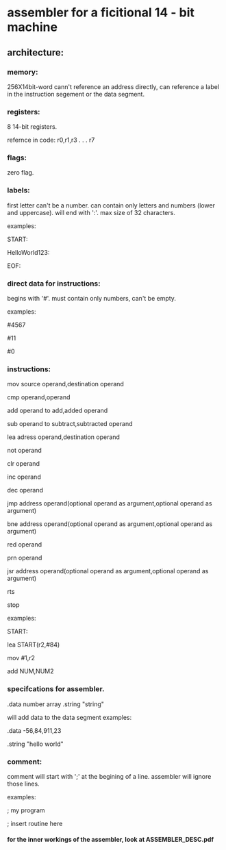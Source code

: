 # assembler for a ficitional 14 - bit machine

## architecture:

### memory:
256X14bit-word
cann't reference an address directly, can reference a label in the instruction segement or the data segment.

### registers:
8 14-bit registers.

refernce in code:
r0,r1,r3 . . .  r7

### flags:
zero flag.

### labels:
first letter can't be a number.
can contain only letters and numbers (lower and uppercase).
will end with ':'.
max size of 32 characters.

examples:

START:

HelloWorld123:

EOF:

### direct data for instructions:

begins with '#'.
must contain only numbers, can't be empty.

examples:

#4567

#11

#0

### instructions:
mov source operand,destination operand

cmp operand,operand

add operand to add,added operand

sub operand to subtract,subtracted operand

lea adress operand,destination operand

not operand

clr operand

inc operand

dec operand

jmp address operand(optional operand as argument,optional operand as argument)

bne address operand(optional operand as argument,optional operand as argument)

red operand

prn operand

jsr address operand(optional operand as argument,optional operand as argument)

rts

stop

examples:

START:

lea START(r2,#84)

mov #1,r2

add NUM,NUM2


### specifcations for assembler.

.data number array
.string "string"

will add data to the data segment
examples:
 
.data -56,84,911,23
 
.string "hello world"
 
 ### comment:
 comment will start with ';' at the begining of a line.
 assembler will ignore those lines.
 
 examples:
 
 ; my program
 
 ; insert routine here
 
 
 #### for the inner workings of the assembler, look at ASSEMBLER_DESC.pdf
 
